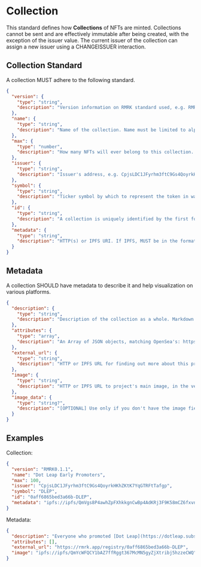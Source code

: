 # Collection

This standard defines how **Collections** of NFTs are minted. Collections cannot be sent and are
effectively immutable after being created, with the exception of the issuer value. The current
issuer of the collection can assign a new issuer using a CHANGEISSUER interaction.

## Collection Standard

A collection MUST adhere to the following standard.

```json
{
  "version": {
    "type": "string",
    "description": "Version information on RMRK standard used, e.g. RMRK1.0"
  },
  "name": {
    "type": "string",
    "description": "Name of the collection. Name must be limited to alphanumeric characters. Underscore is allowed as word separator. E.g. VALHELLO-ITEMS is NOT allowed. VALHELLO_ITEMS is allowed."
  },
  "max": {
    "type": "number",
    "description": "How many NFTs will ever belong to this collection. 0 for infinite."
  },
  "issuer": {
    "type": "string",
    "description": "Issuer's address, e.g. CpjsLDC1JFyrhm3ftC9Gs4QoyrkHKhZKtK7YqGTRFtTafgp"
  },
  "symbol": {
    "type": "string",
    "description": "Ticker symbol by which to represent the token in wallets and UIs, e.g. ZOMB"
  },
  "id": {
    "type": "string",
    "description": "A collection is uniquely identified by the first four and last four bytes of the original issuer's pubkey and the symbol. This prevents anyone but the issuer from reusing the symbol, and prevents trading of fake NFTs with the same symbol. Example ID: 0aff6865bed3a66b-ZOMB"
  },
  "metadata": {
    "type": "string",
    "description": "HTTP(s) or IPFS URI. If IPFS, MUST be in the format of ipfs://ipfs/HASH"
  }
}
```

## Metadata

A collection SHOULD have metadata to describe it and help visualization on various platforms.

```json
{
  "description": {
    "type": "string",
    "description": "Description of the collection as a whole. Markdown is supported."
  },
  "attributes": {
    "type": "array",
    "description": "An Array of JSON objects, matching OpenSea's: https://docs.opensea.io/docs/metadata-standards#section-attributes"
  },
  "external_url": {
    "type": "string",
    "description": "HTTP or IPFS URL for finding out more about this project. If IPFS, MUST be in the format of ipfs://ipfs/HASH"
  },
  "image": {
    "type": "string",
    "description": "HTTP or IPFS URL to project's main image, in the vein of og:image. If IPFS, MUST be in the format of ipfs://ipfs/HASH"
  },
  "image_data": {
    "type": "string?",
    "description": "[OPTIONAL] Use only if you don't have the image field (they are mutually exclusive and image takes precedence). Raw base64 or SVG data for the image. If SVG, MUST start with <svg, if base64, MUST start with base64:"
  }
}
```

## Examples

Collection:

```json
{
  "version": "RMRK0.1.1",
  "name": "Dot Leap Early Promoters",
  "max": 100,
  "issuer": "CpjsLDC1JFyrhm3ftC9Gs4QoyrkHKhZKtK7YqGTRFtTafgp",
  "symbol": "DLEP",
  "id": "0aff6865bed3a66b-DLEP",
  "metadata": "ipfs://ipfs/QmVgs8P4awhZpFXhkkgnCwBp4AdKRj3F9K58mCZ6fxvn3j"
}
```

Metadata:

```json
{
  "description": "Everyone who promoted [Dot Leap](https://dotleap.substack.com) via the in-email Tweet link is eligible.",
  "attributes": [],
  "external_url": "https://rmrk.app/registry/0aff6865bed3a66b-DLEP",
  "image": "ipfs://ipfs/QmYcWFQCY1bAZ7ffRggt367McMN5gyZjXtribj5hzzeCWQ"
}
```
